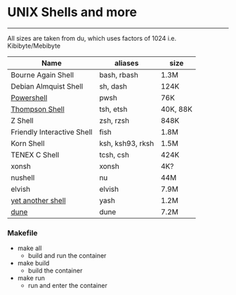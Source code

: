 # UNIX Shells and more
---
All sizes are taken from du, which uses factors of 1024 i.e. Kibibyte/Mebibyte

Name | aliases | size
---|---|---
Bourne Again Shell | bash, rbash | 1.3M
Debian Almquist Shell | sh, dash | 124K
[Powershell](https://learn.microsoft.com/en-us/powershell/scripting/install/install-debian?view=powershell-7.5) | pwsh | 76K
[Thompson Shell](https://etsh.dev/src) | tsh, etsh | 40K, 88K
Z Shell | zsh, rzsh | 848K
Friendly Interactive Shell | fish | 1.8M
Korn Shell | ksh, ksh93, rksh | 1.5M
TENEX C Shell | tcsh, csh | 424K
xonsh | xonsh | 4K?
nushell | nu | 44M
elvish | elvish | 7.9M
[yet another shell](https://github.com/magicant/yash/blob/trunk/INSTALL) | yash | 1.2M
[dune](https://github.com/adam-mcdaniel/dune) | dune | 7.2M

### Makefile
- make all
  - build and run the container
- make build
  - build the container
- make run
  - run and enter the container
